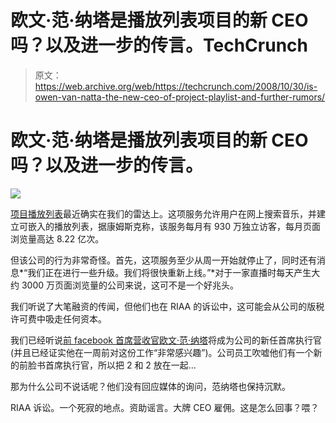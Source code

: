 # 欧文·范·纳塔是播放列表项目的新 CEO 吗？以及进一步的传言。TechCrunch

> 原文：<https://web.archive.org/web/https://techcrunch.com/2008/10/30/is-owen-van-natta-the-new-ceo-of-project-playlist-and-further-rumors/>

# 欧文·范·纳塔是播放列表项目的新 CEO 吗？以及进一步的传言。

![](img/389cfe990288e745ef60519f8eecb7bf.png)

[项目播放列表](https://web.archive.org/web/20220930174931/http://www.playlist.com/)最近确实在我们的雷达上。这项服务允许用户在网上搜索音乐，并建立可嵌入的播放列表，据康姆斯克称，该服务每月有 930 万独立访客，每月页面浏览量高达 8.22 亿次。

但该公司的行为非常奇怪。首先，这项服务至少从周一开始就停止了，同时还有消息*“我们正在进行一些升级。我们将很快重新上线。”*对于一家直播时每天产生大约 3000 万页面浏览量的公司来说，这可不是一个好兆头。

我们听说了大笔融资的传闻，但他们也在 RIAA 的诉讼中，这可能会从公司的版税许可费中吸走任何资本。

我们已经听说[前 facebook 首席营收官欧文·范·纳塔](https://web.archive.org/web/20220930174931/http://www.beta.techcrunch.com/2008/10/29/project-playlist-boasts-new-ceo-an-ex-facebooker/)将成为公司的新任首席执行官(并且已经证实他在一周前对这份工作“非常感兴趣”)。公司员工吹嘘他们有一个新的前脸书首席执行官，所以把 2 和 2 放在一起…

那为什么公司不说话呢？他们没有回应媒体的询问，范纳塔也保持沉默。

RIAA 诉讼。一个死寂的地点。资助谣言。大牌 CEO 雇佣。这是怎么回事？喂？